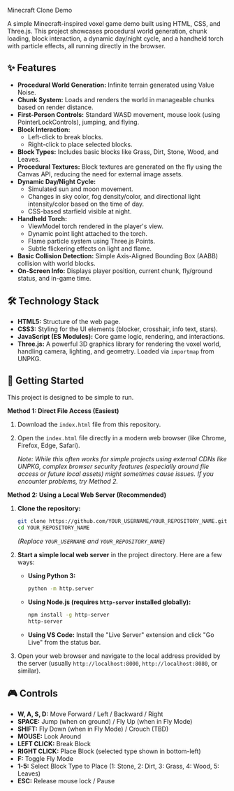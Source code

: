 Minecraft Clone Demo

A simple Minecraft-inspired voxel game demo built using HTML, CSS, and Three.js. This project showcases procedural world generation, chunk loading, block interaction, a dynamic day/night cycle, and a handheld torch with particle effects, all running directly in the browser.

## ✨ Features

*   **Procedural World Generation:** Infinite terrain generated using Value Noise.
*   **Chunk System:** Loads and renders the world in manageable chunks based on render distance.
*   **First-Person Controls:** Standard WASD movement, mouse look (using PointerLockControls), jumping, and flying.
*   **Block Interaction:**
    *   Left-click to break blocks.
    *   Right-click to place selected blocks.
*   **Block Types:** Includes basic blocks like Grass, Dirt, Stone, Wood, and Leaves.
*   **Procedural Textures:** Block textures are generated on the fly using the Canvas API, reducing the need for external image assets.
*   **Dynamic Day/Night Cycle:**
    *   Simulated sun and moon movement.
    *   Changes in sky color, fog density/color, and directional light intensity/color based on the time of day.
    *   CSS-based starfield visible at night.
*   **Handheld Torch:**
    *   ViewModel torch rendered in the player's view.
    *   Dynamic point light attached to the torch.
    *   Flame particle system using Three.js Points.
    *   Subtle flickering effects on light and flame.
*   **Basic Collision Detection:** Simple Axis-Aligned Bounding Box (AABB) collision with world blocks.
*   **On-Screen Info:** Displays player position, current chunk, fly/ground status, and in-game time.

## 🛠️ Technology Stack

*   **HTML5:** Structure of the web page.
*   **CSS3:** Styling for the UI elements (blocker, crosshair, info text, stars).
*   **JavaScript (ES Modules):** Core game logic, rendering, and interactions.
*   **Three.js:** A powerful 3D graphics library for rendering the voxel world, handling camera, lighting, and geometry. Loaded via `importmap` from UNPKG.

## 🚀 Getting Started

This project is designed to be simple to run.

**Method 1: Direct File Access (Easiest)**

1.  Download the `index.html` file from this repository.
2.  Open the `index.html` file directly in a modern web browser (like Chrome, Firefox, Edge, Safari).

    *Note: While this often works for simple projects using external CDNs like UNPKG, complex browser security features (especially around file access or future local assets) might sometimes cause issues. If you encounter problems, try Method 2.*

**Method 2: Using a Local Web Server (Recommended)**

1.  **Clone the repository:**
    ```bash
    git clone https://github.com/YOUR_USERNAME/YOUR_REPOSITORY_NAME.git
    cd YOUR_REPOSITORY_NAME
    ```
    *(Replace `YOUR_USERNAME` and `YOUR_REPOSITORY_NAME`)*

2.  **Start a simple local web server** in the project directory. Here are a few ways:
    *   **Using Python 3:**
        ```bash
        python -m http.server
        ```
    *   **Using Node.js (requires `http-server` installed globally):**
        ```bash
        npm install -g http-server
        http-server
        ```
    *   **Using VS Code:** Install the "Live Server" extension and click "Go Live" from the status bar.

3.  Open your web browser and navigate to the local address provided by the server (usually `http://localhost:8000`, `http://localhost:8080`, or similar).

## 🎮 Controls

*   **W, A, S, D:** Move Forward / Left / Backward / Right
*   **SPACE:** Jump (when on ground) / Fly Up (when in Fly Mode)
*   **SHIFT:** Fly Down (when in Fly Mode) / Crouch (TBD)
*   **MOUSE:** Look Around
*   **LEFT CLICK:** Break Block
*   **RIGHT CLICK:** Place Block (selected type shown in bottom-left)
*   **F:** Toggle Fly Mode
*   **1-5:** Select Block Type to Place (1: Stone, 2: Dirt, 3: Grass, 4: Wood, 5: Leaves)
*   **ESC:** Release mouse lock / Pause


